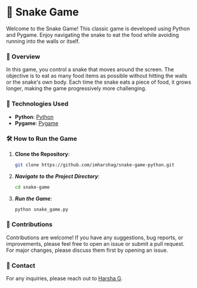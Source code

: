 # 🐍 Snake Game

Welcome to the Snake Game! This classic game is developed using Python and Pygame. Enjoy navigating the snake to eat the food while avoiding running into the walls or itself.

### 📜 Overview

In this game, you control a snake that moves around the screen. The objective is to eat as many food items as possible without hitting the walls or the snake's own body. Each time the snake eats a piece of food, it grows longer, making the game progressively more challenging.

### 🚀 Technologies Used

- **Python**: [Python](https://www.python.org/)
- **Pygame**: [Pygame](https://www.pygame.org/)

### 🛠 How to Run the Game

1. **Clone the Repository**:
    ```sh
    git clone https://github.com/imharshag/snake-game-python.git
    ```
2. ***Navigate to the Project Directory***:
    ```sh
    cd snake-game
    ```
3. ***Run the Game***:
    ```sh
    python snake_game.py
    ```

### 🤝 Contributions

Contributions are welcome! If you have any suggestions, bug reports, or improvements, please feel free to open an issue or submit a pull request. For major changes, please discuss them first by opening an issue.

### 📧 Contact

For any inquiries, please reach out to [Harsha G](mailto:harshag3106@gmail.com).

